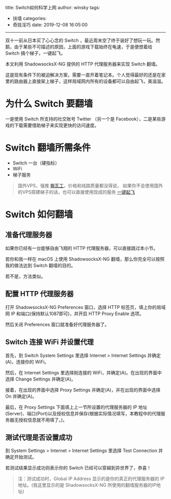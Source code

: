 title: Switch如何科学上网
author: winsky
tags:
  - 扶墙
categories:
  - 奇技淫巧
date: 2019-12-08 16:05:00
---
双十一前从日本买了心心念的 Switch ，最近周末空了终于装好了想玩一玩。然鹅，由于某些不可描述的原因，上面的游戏下载始终在龟速，于是便想着给 Switch 搞个梯子，一键起飞。

本文利用 ShadowsocksX-NG 提供的 HTTP 代理服务器来实现 Switch 翻墙。

这是现有条件下的被迫解决方案，需要一直开着笔记本。个人觉得最好的还是在家里的路由器上直接架上梯子，这样局域网内所有的设备都可以自由起飞，美滋滋。

<!-- more -->

# 为什么 Switch 要翻墙
一是使用 Switch 所支持的社交账号 Twitter （另一个是 Facebook），二是某些游戏的下载需要借助梯子来实现更快的访问速度。

# Switch 翻墙所需条件
- Switch 一台（硬指标）
- WiFi
- 梯子服务
> 国外VPS，强推 [搬瓦工](https://su.winsky.wang/bwh44)，价格和线路质量都没得说，
> 如果你不会使用国外的VPS搭建梯子的话，也可以直接使用现成的服务 [一键起飞](https://su.winsky.wang/sock2)


# Switch 如何翻墙
## 准备代理服务器
如果你已经有一台能够自由飞翔的 HTTP 代理服务器，可以直接跳过本小节。

若你和我一样在 macOS 上使用 ShadowsocksX-NG 翻墙，那么你完全可以按照我的做法达到 Switch 翻墙的目的。

若不是，方法类似。

## 配置 HTTP 代理服务器
打开 ShadowsocksX-NG Preferences 窗口，选择 HTTP 标签页，填上你的局域网 IP 和端口(保持默认1087即可)，并开启 HTTP Proxy Enable 选项。

然后关闭 Preferences 窗口就准备好代理服务器了。

## Switch 连接 WiFi 并设置代理
首先，到 Switch System Settings 里选择 Internet > Internet Settings 并确定(A)，连接你的 WiFi。

然后，在 Internet Settings 里选择刚连接的 WiFi，并确定(A)。在出现的界面中选择 Change Settings 并确定(A)。

接着，在出现的界面中选择 Proxy Settings 并确定(A)，并在出现的界面中选择 On 并确定(A)。

最后，在 Proxy Settings 下面填上上一节所设置的代理服务器的 IP 地址(Server)、端口(Port)以及授权信息并保存(根据实际情况填写，本教程中的代理服务器无授权信息就不用填了。)。

## 测试代理是否设置成功
到 System Settings > Internet > Internet Settings 里选择 Test Connection 并确定开始测试。

若测试结果显示成功则表示你的 Switch 已经可以穿越到异世界了，恭喜！

> 注：测试成功时，Global IP Address 显示的是你的真正的代理服务器的 IP 地址。(我这里显示的是 ShadowsocksX-NG 所使用的翻墙服务器的IP地址)